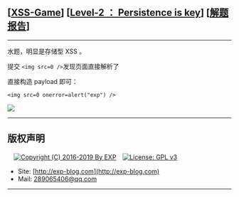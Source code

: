 ## [[XSS-Game](https://xss-game.appspot.com/)] [[Level-2 ： Persistence is key](https://xss-game.appspot.com/level2)] [[解题报告](http://exp-blog.com/2019/02/15/pid-3333/)]

------

水题，明显是存储型 XSS 。

提交 `<img src=0 />`发现页面直接解析了

直接构造 payload 即可：

`<img src=0 onerror=alert("exp") />`

![](https://github.com/lyy289065406/CTF-Solving-Reports/blob/master/xss-game/level-2/imgs/01.png)

------

## 版权声明

　[![Copyright (C) 2016-2019 By EXP](https://img.shields.io/badge/Copyright%20(C)-2016~2019%20By%20EXP-blue.svg)](http://exp-blog.com)　[![License: GPL v3](https://img.shields.io/badge/License-GPL%20v3-blue.svg)](https://www.gnu.org/licenses/gpl-3.0)
  

- Site: [http://exp-blog.com](http://exp-blog.com) 
- Mail: <a href="mailto:289065406@qq.com?subject=[EXP's Github]%20Your%20Question%20（请写下您的疑问）&amp;body=What%20can%20I%20help%20you?%20（需要我提供什么帮助吗？）">289065406@qq.com</a>


------
